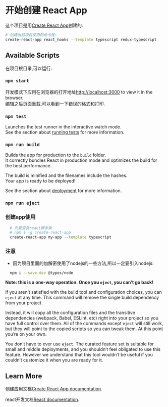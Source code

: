 # 开始创建 React App
这个项目是用[Create React App](https://github.com/facebook/create-react-app)创建的.
```bash
# 创建当前项目使用的命令是:
create-react-app react_hooks --template typescript redux-typescript
```

## Available Scripts

在项目根目录,可以运行:

### `npm start`

开发模式下应用在浏览器的打开地址[http://localhost:3000](http://localhost:3000) to view it in the browser.<br/>
编辑之后页面重载,可以看到一下错误的格式和打印.

### `npm test`

Launches the test runner in the interactive watch mode.\
See the section about [running tests](https://facebook.github.io/create-react-app/docs/running-tests) for more information.

### `npm run build`

Builds the app for production to the `build` folder.\
It correctly bundles React in production mode and optimizes the build for the best performance.

The build is minified and the filenames include the hashes.\
Your app is ready to be deployed!

See the section about [deployment](https://facebook.github.io/create-react-app/docs/deployment) for more information.

### `npm run eject`

### 创建app使用
```bash
  # 先要安装react脚手架
  # npm i -g create-react-app
  create-react-app my-app --template typescript
```

### 注意
- 因为项目里面的加解密使用了nodejs的一些方法,所以一定要引入nodejs:
```bash
  npm i --save-dev @types/node
```
**Note: this is a one-way operation. Once you `eject`, you can’t go back!**

If you aren’t satisfied with the build tool and configuration choices, you can `eject` at any time. This command will remove the single build dependency from your project.

Instead, it will copy all the configuration files and the transitive dependencies (webpack, Babel, ESLint, etc) right into your project so you have full control over them. All of the commands except `eject` will still work, but they will point to the copied scripts so you can tweak them. At this point you’re on your own.

You don’t have to ever use `eject`. The curated feature set is suitable for small and middle deployments, and you shouldn’t feel obligated to use this feature. However we understand that this tool wouldn’t be useful if you couldn’t customize it when you are ready for it.

## Learn More

创建应用文档[Create React App documentation](https://facebook.github.io/create-react-app/docs/getting-started).

react开发文档[React documentation](https://reactjs.org/).
